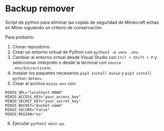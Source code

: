 # Backup remover

 Script de python para eliminar las copias de seguridad de Miniecraft echas en Minio siguiendo un criterio de conservación.

Para probarlo:
1. Clonar repositorio.
2. Crear un entorno virtual de Python con `python3 -m venv .env`.
3. Cambiar al entorno virtual desde Visual Studio con `Ctrl + Shift + P` y seleccionar intérprete o desde la terminal con `source .env/bin/activate`.
4. Instalar los paquetes necesarios `pip3 install minio` y `pip3 install python-dotenv`.
5. Crear el archivo `minio.env` con:
```dotenv
MINIO_URL="localhost:9000"
MINIO_ACCESS_KEY="your_access_key"
MINIO_SECRET_KEY="your_secret_key"
MINIO_BUCKET="bucket-name"
MINIO_SECURE="False"
MINIO_REGION="es"
```
6. Ejecutar `python3 main.py`.